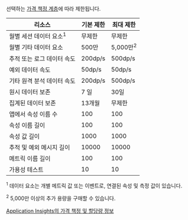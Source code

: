  선택하는 [가격 책정 계층](https://azure.microsoft.com/pricing/details/application-insights/)에 따라 제한됩니다.

**리소스** | **기본 제한** | **최대 제한**
-------- | ------------- | -------------
월별 세션 데이터 요소<sup>1</sup> | 무제한 | 무제한
월별 기타 데이터 요소 | 500만 | 5,000만<sup>2</sup>
추적 또는 로그 데이터 속도 | 200dp/s | 500dp/s
예외 데이터 속도 | 50dp/s | 50dp/s
기타 원격 분석 데이터 속도 | 200dp/s | 500dp/s
원시 데이터 보존 |7 일| 30일
집계된 데이터 보존 | 13개월 | 무제한
앱에서 속성 이름 수 | 100 | 100
속성 이름 길이 | 100 | 100
속성 값 길이 | 1000 | 1000
추적 및 예외 메시지 길이 | 10000 | 10000
메트릭 이름 길이 | 100 | 100
가용성 테스트 | 10 | 10

<sup>1</sup> 데이터 요소는 개별 메트릭 값 또는 이벤트로, 연결된 속성 및 측정 값이 있습니다.

<sup>2</sup> 5,000만 이상의 추가 용량을 구매할 수 있습니다.
 
[Application Insights의 가격 책정 및 할당량 정보](../articles/application-insights/app-insights-pricing.md)

<!---HONumber=AcomDC_0302_2016-->